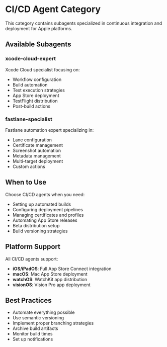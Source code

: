 # CI/CD Agent Category

This category contains subagents specialized in continuous integration and deployment for Apple platforms.

## Available Subagents

### xcode-cloud-expert
Xcode Cloud specialist focusing on:
- Workflow configuration
- Build automation
- Test execution strategies
- App Store deployment
- TestFlight distribution
- Post-build actions

### fastlane-specialist
Fastlane automation expert specializing in:
- Lane configuration
- Certificate management
- Screenshot automation
- Metadata management
- Multi-target deployment
- Custom actions

## When to Use

Choose CI/CD agents when you need:
- Setting up automated builds
- Configuring deployment pipelines
- Managing certificates and profiles
- Automating App Store releases
- Beta distribution setup
- Build versioning strategies

## Platform Support

All CI/CD agents support:
- **iOS/iPadOS**: Full App Store Connect integration
- **macOS**: Mac App Store deployment
- **watchOS**: WatchKit app distribution
- **visionOS**: Vision Pro app deployment

## Best Practices

- Automate everything possible
- Use semantic versioning
- Implement proper branching strategies
- Archive build artifacts
- Monitor build times
- Set up notifications